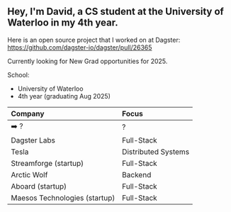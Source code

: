 ## Hey, I'm David, a CS student at the University of Waterloo in my 4th year. 

Here is an open source project that I worked on at Dagster: https://github.com/dagster-io/dagster/pull/26365

Currently looking for New Grad opportunities for 2025.

School:
- University of Waterloo
- 4th year (graduating Aug 2025)

| **Company**                          | **Focus**           |
|:-------------------------------------|:--------------------|
| ➡️ ?                                 | ?                   |
| Dagster Labs                         | Full-Stack          |
| Tesla                                | Distributed Systems |
| Streamforge (startup)                | Full-Stack          |
| Arctic Wolf                          | Backend             |
| Aboard (startup)                     | Full-Stack          |
| Maesos Technologies (startup)        | Full-Stack          |
